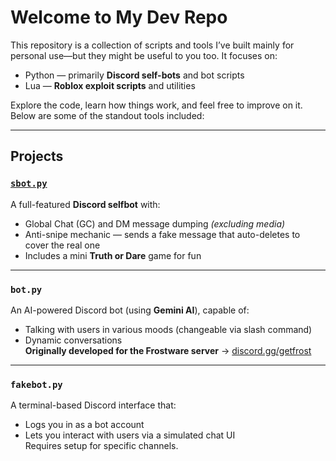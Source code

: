 # Welcome to My Dev Repo

This repository is a collection of scripts and tools I’ve built mainly for personal use—but they might be useful to you too. It focuses on:

- Python — primarily **Discord self-bots** and bot scripts  
- Lua — **Roblox exploit scripts** and utilities

Explore the code, learn how things work, and feel free to improve on it. Below are some of the standout tools included:

---

## Projects

### [`sbot.py`](https://github.com/Kaiso-666/Kaiso-666/blob/main/sbot.py)

A full-featured **Discord selfbot** with:
- Global Chat (GC) and DM message dumping *(excluding media)*
- Anti-snipe mechanic — sends a fake message that auto-deletes to cover the real one
- Includes a mini **Truth or Dare** game for fun

---

### `bot.py`

An AI-powered Discord bot (using **Gemini AI**), capable of:
- Talking with users in various moods (changeable via slash command)
- Dynamic conversations  
**Originally developed for the Frostware server** → [discord.gg/getfrost](https://discord.gg/getfrost)

---

### `fakebot.py`

A terminal-based Discord interface that:
- Logs you in as a bot account
- Lets you interact with users via a simulated chat UI  
Requires setup for specific channels.
